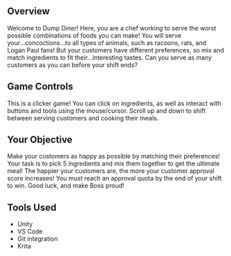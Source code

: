 ## Overview ##

Welcome to Dump Diner! Here, you are a chef working to serve the worst possible combinations of foods you can make! 
You will serve your...concoctions...to all types of animals, such as racoons, rats, and Logan Paul fans! 
But your customers have different preferences, so mix and match ingredients to fit their...interesting tastes.
Can you serve as many customers as you can before your shift ends?

## Game Controls ##

This is a clicker game! You can click on ingredients, as well as interact with buttons and tools using the mouse/cursor.
Scroll up and down to shift between serving customers and cooking their meals.

## Your Objective ##

Make your customers as happy as possible by matching their preferences! Your task is to pick 5 ingredients and mix them together to get the ultimate meal!
The happier your customers are, the more your customer approval score increases! You must reach an approval quota by the end of your shift to win.
Good luck, and make Boss proud!

## Tools Used ##

- Unity
- VS Code
- Git integration
- Krita
